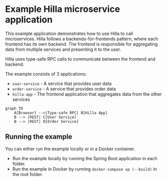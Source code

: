 # Example Hilla microservice application

This example application demonstrates how to use Hilla to call microservices.
Hilla follows a backends-for-frontends pattern, where each frontend has its own backend.
The frontend is responsible for aggregating data from multiple services and presenting it to the user.

Hilla uses type-safe RPC calls to communicate between the frontend and backend.

The example consists of 3 applications:
- `user-service` - A service that provides user data
- `order-service` - A service that provides order data
- `hilla-app` - The frontend application that aggregates data from the other services

```mermaid
graph TD
    A[Browser] -->|Type-safe RPC| B[Hilla App]
    B --> |REST| C[User Service]
    B --> |REST| D[Order Service]
```
## Running the example
You can either run the example locally or in a Docker container.

- Run the example locally by running the Spring Boot application in each folder.
- Run the example in Docker by running `docker-compose up (--build)` in the root folder.
